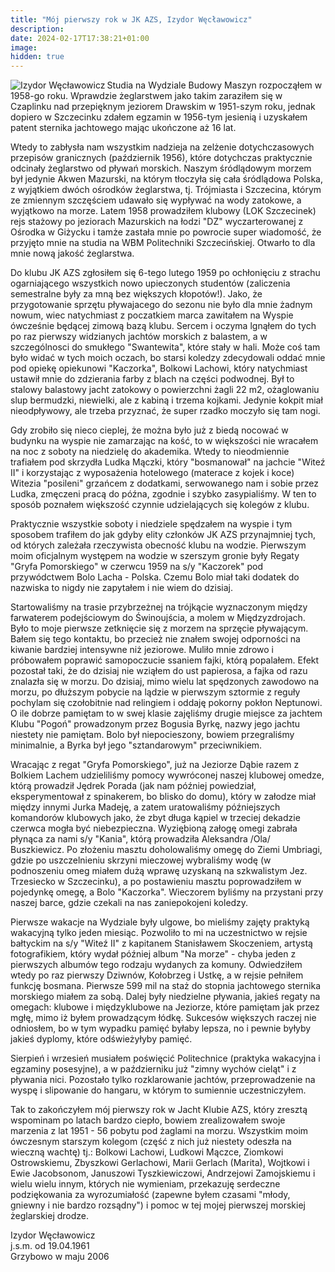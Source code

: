```yaml
---
title: "Mój pierwszy rok w JK AZS, Izydor Węcławowicz"
description: 
date: 2024-02-17T17:38:21+01:00
image: 
hidden: true
---
```


<img alt="Izydor  Węcławowicz" align="left" src="./izydor.png"/> Studia na Wydziale Budowy Maszyn rozpocząłem w 1958-go roku. Wprawdzie żeglarstwem jako takim zaraziłem się w Czaplinku nad przepięknym jeziorem Drawskim w 1951-szym roku, jednak dopiero w Szczecinku zdałem egzamin w 1956-tym jesienią i uzyskałem patent sternika jachtowego mając ukończone aż 16 lat.

Wtedy to zabłysła nam wszystkim nadzieja na zelżenie dotychczasowych przepisów granicznych (październik 1956), które dotychczas praktycznie odcinały żeglarstwo od pływań morskich. Naszym śródlądowym morzem był jedynie Akwen Mazurski, na którym tłoczyła się cała śródlądowa Polska, z wyjątkiem dwóch ośrodków żeglarstwa, tj. Trójmiasta i Szczecina, którym ze zmiennym szczęściem udawało się wypływać na wody zatokowe, a wyjątkowo na morze. Latem 1958 prowadziłem klubowy (LOK Szczecinek) rejs stażowy po jeziorach Mazurskich na łodzi "DZ" wyczarterowanej z Ośrodka w Giżycku i tamże zastała mnie po powrocie super wiadomość, że przyjęto mnie na studia na WBM Politechniki Szczecińskiej. Otwarło to dla mnie nową jakość żeglarstwa.

Do klubu JK AZS zgłosiłem się 6-tego lutego 1959 po ochłonięciu z strachu ogarniającego wszystkich nowo upieczonych studentów (zaliczenia semestralne były za mną bez większych kłopotów!). Jako, że przygotowanie sprzętu pływajacego do sezonu nie było dla mnie żadnym nowum, wiec natychmiast z poczatkiem marca zawitałem na Wyspie ówcześnie będącej zimową bazą klubu. Sercem i oczyma lgnąłem do tych po raz pierwszy widzianych jachtów morskich z balastem, a w szczególnosci do smukłego "Swantewita", które stały w hali. Może coś tam było widać w tych moich oczach, bo starsi koledzy zdecydowali oddać mnie pod opiekę opiekunowi "Kaczorka", Bolkowi Lachowi, który natychmiast ustawił mnie do zdzierania farby z blach na części podwodnej. Był to stalowy balastowy jacht zatokowy o powierzchni żagli 22 m2, ożaglowaniu slup bermudzki, niewielki, ale z kabiną i trzema kojkami. Jedynie kokpit miał nieodpływowy, ale trzeba przyznać, że super rzadko moczyło się tam nogi.

Gdy zrobiło się nieco cieplej, że można było już z biedą nocować w budynku na wyspie nie zamarzając na kość, to w większości nie wracałem na noc z soboty na niedzielę do akademika. Wtedy to nieodmiennie trafiałem pod skrzydła Ludka Mączki, który "bosmanował" na jachcie "Witeź II" i korzystając z wyposażenia hotelowego (materace z kojek i koce) Witezia "posileni" grzańcem z dodatkami, serwowanego nam i sobie przez Ludka, zmęczeni pracą do późna, zgodnie i szybko zasypialiśmy. W ten to sposób poznałem większość czynnie udzielających się kolegów z klubu.

Praktycznie wszystkie soboty i niedziele spędzałem na wyspie i tym sposobem trafiłem do jak gdyby elity członków JK AZS przynajmniej tych, od których zależała rzeczywista obecność klubu na wodzie.
    Pierwszym moim oficjalnym występem na wodzie w szerszym gronie były Regaty "Gryfa Pomorskiego" w czerwcu 1959 na s/y "Kaczorek" pod przywódctwem Bolo Lacha - Polska. Czemu Bolo miał taki dodatek do nazwiska to nigdy nie zapytałem i nie wiem do dzisiaj.

Startowaliśmy na trasie przybrzeżnej na trójkącie wyznaczonym między farwaterem podejściowym do Świnoujścia, a molem w Międzyzdrojach. Było to moje pierwsze zetknięcie się z morzem na sprzęcie pływającym. Bałem się tego kontaktu, bo przecież nie znałem swojej odporności na kiwanie bardziej intensywne niż jeziorowe. Muliło mnie zdrowo i próbowałem poprawić samopoczucie ssaniem fajki, którą popalałem. Efekt pozostał taki, że do dzisiaj nie wziąłem do ust papierosa, a fajka od razu znalazła się w morzu. Do dzisiaj, mimo wielu lat spędzonych zawodowo na morzu, po dłuższym pobycie na lądzie  w pierwszym sztormie z reguły pochylam się czołobitnie nad relingiem i oddaję pokorny pokłon Neptunowi. O ile dobrze pamiętam to w swej klasie zajęliśmy drugie miejsce za jachtem Klubu "Pogoń" prowadzonym przez Bogusia Byrkę, nazwy jego jachtu niestety nie pamiętam. Bolo był niepocieszony, bowiem przegraliśmy minimalnie, a Byrka był jego "sztandarowym" przeciwnikiem.

Wracając z regat "Gryfa Pomorskiego", już na Jeziorze Dąbie razem z Bolkiem Lachem udzieliliśmy pomocy wywróconej naszej klubowej omedze, którą prowadził Jędrek Porada (jak nam później powiedział, eksperymentował z spinakerem, bo blisko do domu), który w załodze miał między innymi Jurka Madeję, a zatem uratowaliśmy późniejszych komandorów klubowych jako, że zbyt długa kąpiel w trzeciej dekadzie czerwca mogła być niebezpieczna. Wyziębioną załogę omegi zabrała płynąca za nami s/y "Kania", którą prowadziła Aleksandra /Ola/ Buszkiewicz. Po złożeniu masztu doholowaliśmy omegę do Ziemi Umbriagi, gdzie po uszczelnieniu skrzyni mieczowej wybraliśmy wodę (w podnoszeniu omeg miałem dużą wprawę uzyskaną na szkwalistym Jez. Trzesiecko w Szczecinku), a po postawieniu masztu poprowadziłem w pojedynkę omegę, a Bolo "Kaczorka". Wieczorem byliśmy na przystani przy naszej barce, gdzie czekali na nas zaniepokojeni koledzy.

Pierwsze wakacje na Wydziale były ulgowe, bo mieliśmy zajęty praktyką wakacyjną tylko jeden miesiąc. Pozwoliło to mi na uczestnictwo w rejsie bałtyckim na s/y "Witeź II" z kapitanem Stanisławem Skoczeniem, artystą fotografikiem, który wydał później album "Na morze" - chyba jeden z pierwszych albumów tego rodzaju wydanych za komuny. Odwiedziłem wtedy po raz pierwszy Dziwnów, Kołobrzeg i Ustkę, a w rejsie pełniłem funkcję bosmana. Pierwsze 599 mil na staż do stopnia jachtowego sternika morskiego miałem za sobą.
    Dalej były niedzielne pływania, jakieś regaty na omegach: klubowe i międzyklubowe na Jeziorze, które pamiętam jak przez mgłę, mimo iż byłem prowadzącym łódkę. Sukcesów większych raczej nie odniosłem, bo w tym wypadku pamięć byłaby lepsza, no i pewnie byłyby jakieś dyplomy, które odświeżyłyby pamięć.

Sierpień i wrzesień musiałem poświęcić Politechnice (praktyka wakacyjna i egzaminy posesyjne), a w październiku już "zimny wychów cieląt" i z pływania nici. Pozostało tylko rozklarowanie jachtów, przeprowadzenie na wyspę i slipowanie do hangaru, w którym to sumiennie uczestniczyłem.

Tak to zakończyłem mój pierwszy rok w Jacht Klubie AZS, który zresztą wspominam po latach bardzo ciepło, bowiem zrealizowałem swoje marzenia z lat 1951 - 56 pobytu pod żaglami na morzu.
    Wszystkim moim ówczesnym starszym kolegom (część z nich już niestety odeszła na wieczną wachtę) tj.: Bolkowi Lachowi, Ludkowi Mączce, Ziomkowi Ostrowskiemu, Zbyszkowi Gerlachowi, Marii Gerlach (Marita), Wojtkowi i Ewie Jacobsonom, Januszowi Tyszkiewiczowi, Andrzejowi Zamojskiemu i wielu wielu innym, których nie wymieniam, przekazuję serdeczne podziękowania za wyrozumiałość (zapewne byłem czasami "młody, gniewny i nie bardzo rozsądny") i pomoc w tej mojej pierwszej morskiej żeglarskiej drodze.

Izydor Węcławowicz<br/>
j.s.m. od 19.04.1961<br/>
Grzybowo w maju 2006
